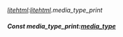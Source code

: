 _[litehtml](../../modules/litehtml/litehtml-module.md):[litehtml](../../modules/litehtml/litehtml-module.md).media\_type\_print_
##### Const media\_type\_print:[media_type](../../modules/litehtml/litehtml-media_type.md)
